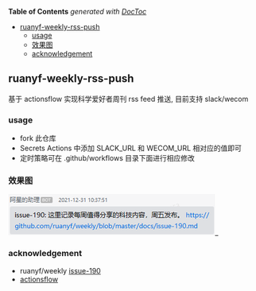 <!-- START doctoc generated TOC please keep comment here to allow auto update -->
<!-- DON'T EDIT THIS SECTION, INSTEAD RE-RUN doctoc TO UPDATE -->
**Table of Contents**  *generated with [DocToc](https://github.com/thlorenz/doctoc)*

- [ruanyf-weekly-rss-push](#ruanyf-weekly-rss-push)
  - [usage](#usage)
  - [效果图](#%E6%95%88%E6%9E%9C%E5%9B%BE)
  - [acknowledgement](#acknowledgement)

<!-- END doctoc generated TOC please keep comment here to allow auto update -->

## ruanyf-weekly-rss-push

基于 actionsflow 实现科学爱好者周刊 rss feed 推送, 目前支持 slack/wecom

### usage

- fork 此仓库
- Secrets Actions 中添加 SLACK_URL 和 WECOM_URL 相对应的值即可
- 定时策略可在 .github/workflows 目录下面进行相应修改

### 效果图

![wecom](./img/wecom.png)_

### acknowledgement

- ruanyf/weekly [issue-190](https://github.com/ruanyf/weekly/issues/2132)
- [actionsflow](https://github.com/actionsflow/actionsflow)
